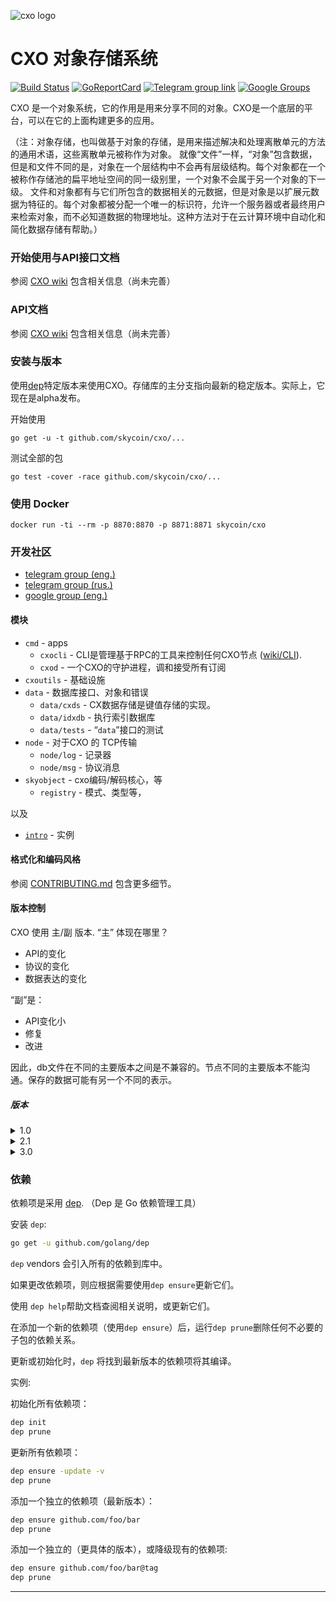 ![cxo logo](https://user-images.githubusercontent.com/26845312/32426759-2a7c367c-c282-11e7-87bc-9f0a936046af.png)

CXO 对象存储系统
================

[![Build Status](https://travis-ci.org/skycoin/cxo.svg)](https://travis-ci.org/skycoin/cxo)
[![GoReportCard](https://goreportcard.com/badge/skycoin/cxo)](https://goreportcard.com/report/skycoin/cxo)
[![Telegram group link](telegram-group.svg)](https://t.me/joinchat/B_ax-A6oCR9eQuAPiJtvaw)
[![Google Groups](https://img.shields.io/badge/google%20groups-skycoincxo-blue.svg)](https://groups.google.com/forum/#!forum/skycoincxo)


CXO 是一个对象系统，它的作用是用来分享不同的对象。CXO是一个底层的平台，可以在它的上面构建更多的应用。


（注：对象存储，也叫做基于对象的存储，是用来描述解决和处理离散单元的方法的通用术语，这些离散单元被称作为对象。
就像“文件”一样，“对象”包含数据，但是和文件不同的是，对象在一个层结构中不会再有层级结构。每个对象都在一个被称作存储池的扁平地址空间的同一级别里，一个对象不会属于另一个对象的下一级。
文件和对象都有与它们所包含的数据相关的元数据，但是对象是以扩展元数据为特征的。每个对象都被分配一个唯一的标识符，允许一个服务器或者最终用户来检索对象，而不必知道数据的物理地址。这种方法对于在云计算环境中自动化和简化数据存储有帮助。）


### 开始使用与API接口文档


参阅 [CXO wiki](https://github.com/skycoin/cxo/wiki/Get-Started) 包含相关信息（尚未完善）

### API文档

参阅 [CXO wiki](https://github.com/skycoin/cxo/wiki) 
包含相关信息（尚未完善）

### 安装与版本

使用[dep](https://github.com/golang/dep)特定版本来使用CXO。存储库的主分支指向最新的稳定版本。实际上，它现在是alpha发布。


开始使用
```
go get -u -t github.com/skycoin/cxo/...
```
测试全部的包
```
go test -cover -race github.com/skycoin/cxo/...
```

### 使用 Docker

```
docker run -ti --rm -p 8870:8870 -p 8871:8871 skycoin/cxo
```


### 开发社区

- [telegram group (eng.)](https://t.me/joinchat/B_ax-A6oCR9eQuAPiJtvaw)
- [telegram group (rus.)](https://t.me/joinchat/EUlzX0a5byZxH5MdnAOLLA)
- [google group (eng.)](https://groups.google.com/forum/#!forum/skycoincxo)

#### 模块

- `cmd` - apps
  - `cxocli` - CLI是管理基于RPC的工具来控制任何CXO节点
    ([wiki/CLI](https://github.com/skycoin/cxo/wiki/CLI)).
  - `cxod` - 一个CXO的守护进程，调和接受所有订阅
- `cxoutils` - 基础设施
- `data` - 数据库接口、对象和错误 
  - `data/cxds` - CX数据存储是键值存储的实现。
  - `data/idxdb` - 执行索引数据库
  - `data/tests` - “`data`”接口的测试
- `node` - 对于CXO 的 TCP传输
  - `node/log` - 记录器
  - `node/msg` - 协议消息
- `skyobject` - cxo编码/解码核心，等
  - `registry` - 模式、类型等， 

以及

- [`intro`](./intro) - 实例


#### 格式化和编码风格

参阅 [CONTRIBUTING.md](CONTRIBUTING.md) 包含更多细节。

#### 版本控制

 CXO 使用 主/副 版本.  “主” 体现在哪里？
- API的变化
- 协议的变化
- 数据表达的变化

“副”是： 
- API变化小
- 修复
- 改进

因此，db文件在不同的主要版本之间是不兼容的。节点不同的主要版本不能沟通。保存的数据可能有另一个不同的表示。

##### 版本

<!-- 1.0 -->

<details>
<summary>1.0</summary>

not defined

</details>

<!-- 2.1 -->

<details>
<summary>2.1</summary>

- git tag: `v2.1`
- commit: `d4e4ab573c438a965588a651ee1b76b8acbb3724`

Gopkg.toml

```toml
[[constraint]]
name = "github.com/skycoin/cxo"
revision = "d4e4ab573c438a965588a651ee1b76b8acbb3724"
```

or

```toml
[[constraint]]
name = "github.com/skycoin/cxo"
version = "v2.1"
```

</details>

<!-- 3.0 -->

<details>
<summary>3.0</summary>

- git tag: `v3.0`
- commit: `8bc2f995634cd46d1266e2120795b04b025e0d62`

Gopkg.toml

```toml
[[constraint]]
name = "github.com/skycoin/cxo"
revision = "8bc2f995634cd46d1266e2120795b04b025e0d62"
```

or

```toml
[[constraint]]
name = "github.com/skycoin/cxo"
version = "v3.0"
```

</details>

### 依赖

依赖项是采用  [dep](https://github.com/golang/dep).
（Dep 是 Go 依赖管理工具） 

安装 `dep`:

```sh
go get -u github.com/golang/dep
```

`dep` vendors 会引入所有的依赖到库中。


如果更改依赖项，则应根据需要使用`dep ensure`更新它们。


使用 `dep help`帮助文档查阅相关说明，或更新它们。


在添加一个新的依赖项（使用`dep ensure`）后，运行`dep prune`删除任何不必要的子包的依赖关系。


更新或初始化时，`dep` 将找到最新版本的依赖项将其编译。


实例:

初始化所有依赖项：

```sh
dep init
dep prune
```

更新所有依赖项：

```sh
dep ensure -update -v
dep prune
```

添加一个独立的依赖项（最新版本）：

```sh
dep ensure github.com/foo/bar
dep prune
```

添加一个独立的（更具体的版本），或降级现有的依赖项:

```sh
dep ensure github.com/foo/bar@tag
dep prune
```


---
